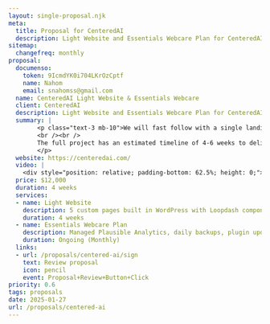 ```yaml
---
layout: single-proposal.njk
meta:
  title: Proposal for CenteredAI
  description: Light Website and Essentials Webcare Plan for CenteredAI.
sitemap:
  changefreq: monthly
proposal:
  documenso:
    token: 9IcmdYK0i704LKrOzCptf
    name: Nahom
    email: snahomss@gmail.com
  name: CenteredAI Light Website & Essentials Webcare
  client: CenteredAI
  description: Light Website and Essentials Webcare Plan for CenteredAI.
  summary: |
        <p class="text-3 mb-10">We will fast follow with a single landing page website as the first step (1-2 weeks), then move into the full site build with light branding support. We'll work through design and development in clear phases, keeping you updated along the way. The investment for this work can be found in <a href="{{ proposal.links[0].url }}" target="_blank" class="link plausible-event-name=Proposal+Sign+Link+Click">your proposal</a>. 
        <br /><br />
        The full project has an estimated timeline of 4-6 weeks to deliver an effective outcome. Please feel free to read more <a href="/about" target="_blank" class="link plausible-event-name=Proposal+About+Link+Click">about us</a> or refer to our <a href="/faq" target="_blank" class="link plausible-event-name=Proposal+FAQ+Link+Click">commonly asked questions</a>.
        </p>
  website: https://centeredai.com/
  video: |
    <div style="position: relative; padding-bottom: 62.5%; height: 0;"><iframe src="https://www.loom.com/embed/9e35404ea8944cf89c0ea4d07c364bf8" frameborder="0" webkitallowfullscreen mozallowfullscreen allowfullscreen style="position: absolute; top: 0; left: 0; width: 100%; height: 100%;"></iframe></div>
  price: $12,000
  duration: 4 weeks
  services:
  - name: Light Website
    description: 5 custom pages built in WordPress with Loopdash components. GA4 and GTM setup, Canva social templates, Mailchimp email templates. Hosting and DNS migration included. Light branding assistance. Hosting free first year, then $90/month.
    duration: 4 weeks
  - name: Essentials Webcare Plan
    description: Managed Plausible Analytics, daily backups, plugin updates with visual regression testing, downtime monitoring. Five hours per month plus basic SEO audit and quarterly performance snapshots.
    duration: Ongoing (Monthly)
  links: 
  - url: /proposals/centered-ai/sign
    text: Review proposal
    icon: pencil
    event: Proposal+Review+Button+Click
priority: 0.6
tags: proposals
date: 2025-01-27
url: /proposals/centered-ai
---
```


